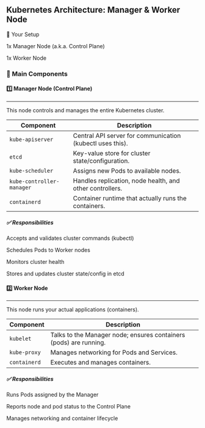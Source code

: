 ## Kubernetes Architecture: Manager & Worker Node

📌 Your Setup

1x Manager Node (a.k.a. Control Plane)

1x Worker Node

### 🔧 Main Components

#### 1️⃣ Manager Node (Control Plane)

----------------------------

This node controls and manages the entire Kubernetes cluster.

| Component                 | Description                                               |
| ------------------------- | --------------------------------------------------------- |
| `kube-apiserver`          | Central API server for communication (kubectl uses this). |
| `etcd`                    | Key-value store for cluster state/configuration.          |
| `kube-scheduler`          | Assigns new Pods to available nodes.                      |
| `kube-controller-manager` | Handles replication, node health, and other controllers.  |
| `containerd`              | Container runtime that actually runs the containers.      |

##### ✅ Responsibilities

Accepts and validates cluster commands (kubectl)

Schedules Pods to Worker nodes

Monitors cluster health

Stores and updates cluster state/config in etcd
#### 2️⃣ Worker Node

------------------------

This node runs your actual applications (containers).

| Component    | Description                                                       |
| ------------ | ----------------------------------------------------------------- |
| `kubelet`    | Talks to the Manager node; ensures containers (pods) are running. |
| `kube-proxy` | Manages networking for Pods and Services.                         |
| `containerd` | Executes and manages containers.                                  |

##### ✅ Responsibilities

Runs Pods assigned by the Manager

Reports node and pod status to the Control Plane

Manages networking and container lifecycle



